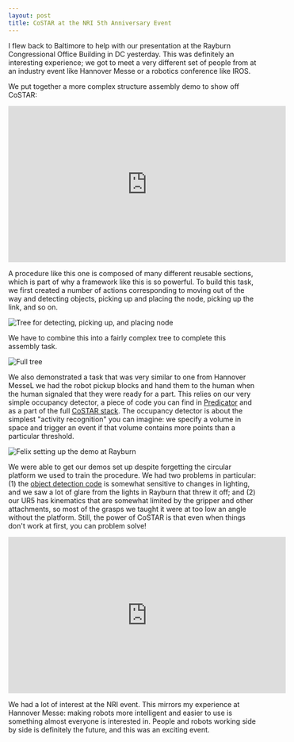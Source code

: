 ```yaml
---
layout: post
title: CoSTAR at the NRI 5th Anniversary Event
---
```


I flew back to Baltimore to help with our presentation at the Rayburn Congressional Office Building in DC yesterday. This was definitely an interesting experience; we got to meet a very different set of people from at an industry event like Hannover Messe or a robotics conference like IROS.

We put together a more complex structure assembly demo to show off CoSTAR:

<iframe width="560" height="315" src="https://www.youtube.com/embed/m86kPDYGNho" frameborder="0" allowfullscreen></iframe>

A procedure like this one is composed of many different reusable sections, which is part of why a framework like this is so powerful. To build this task, we first created a number of actions corresponding to moving out of the way and detecting objects, picking up and placing the node, picking up the link, and so on.

![Tree for detecting, picking up, and placing node]({{site.baseurl}}public/training1.png)

We have to combine this into a fairly complex tree to complete this assembly task.

![Full tree]({{site.baseurl}}public/training2.png)

We also demonstrated a task that was very similar to one from Hannover MesseL we had the robot pickup blocks and hand them to the human when the human signaled that they were ready for a part. This relies on our very simple occupancy detector, a piece of code you can find in [Predicator](https://github.com/cpaxton/predicator) and as a part of the full [CoSTAR stack](https://github.com/cpaxton/costar_stack). The occupancy detector is about the simplest "activity recognition" you can imagine: we specify a volume in space and trigger an event if that volume contains more points than a particular threshold.

![Felix setting up the demo at Rayburn]({{site.baseurl}}public/nri2016-felix)

We were able to get our demos set up despite forgetting the circular platform we used to train the procedure. We had two problems in particular: (1) the [object detection code](https://github.com/jhu-lcsr/sp_segmenter) is somewhat sensitive to changes in lighting, and we saw a lot of glare from the lights in Rayburn that threw it off; and (2) our UR5 has kinematics that are somewhat limited by the gripper and other attachments, so most of the grasps we taught it were at too low an angle without the platform. Still, the power of CoSTAR is that even when things don't work at first, you can problem solve!

<iframe width="560" height="315" src="https://www.youtube.com/embed/u07PonCHMys" frameborder="0" allowfullscreen></iframe>

We had a lot of interest at the NRI event. This mirrors my experience at Hannover Messe: making robots more intelligent and easier to use is something almost everyone is interested in. People and robots working side by side is definitely the future, and this was an exciting event.
